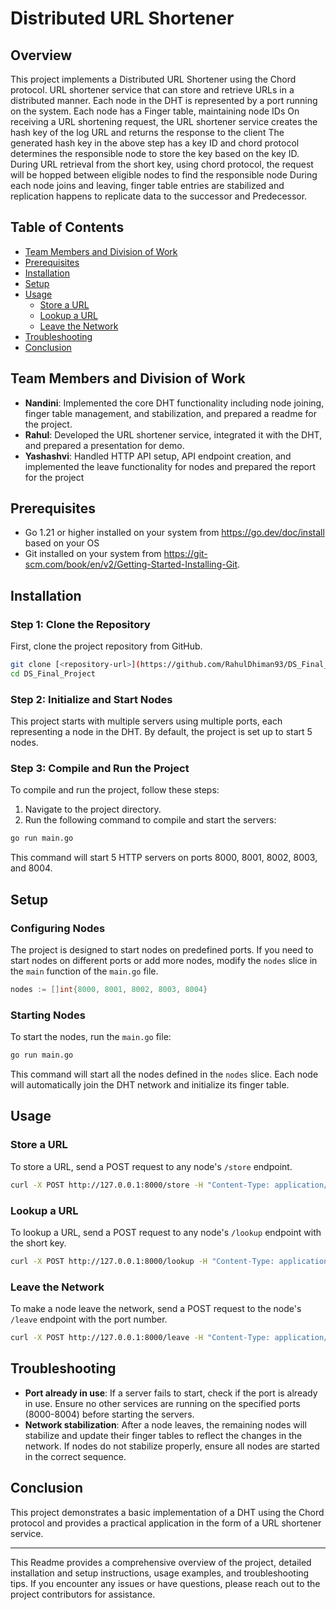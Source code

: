 # Distributed URL Shortener

## Overview

This project implements a Distributed URL Shortener using the Chord protocol.
URL shortener service that can store and retrieve URLs in a distributed manner.
Each node in the DHT is represented by a port running on the system.
Each node has a Finger table, maintaining node IDs
On receiving a URL shortening request, the URL shortener service creates the hash key of the log URL and returns the response to the client
The generated hash key in the above step has a key ID and chord protocol determines the responsible node to store the key based on the key ID.
During URL retrieval from the short key,  using chord protocol, the request will be hopped between eligible nodes to find the responsible node 
During each node joins and leaving, finger table entries are stabilized and replication happens to replicate data to the successor and Predecessor.


## Table of Contents

- [Team Members and Division of Work](#team-members-and-division-of-work)
- [Prerequisites](#prerequisites)
- [Installation](#installation)
- [Setup](#setup)
- [Usage](#usage)
  - [Store a URL](#store-a-url)
  - [Lookup a URL](#lookup-a-url)
  - [Leave the Network](#leave-the-network)
- [Troubleshooting](#troubleshooting)
- [Conclusion](#conclusion)

## Team Members and Division of Work

- **Nandini**: Implemented the core DHT functionality including node joining, finger table management, and stabilization, and prepared a readme for the project.
- **Rahul**: Developed the URL shortener service, integrated it with the DHT, and prepared a presentation for demo.
- **Yashashvi**: Handled HTTP API setup, API endpoint creation, and implemented the leave functionality for nodes and prepared the report for the project

## Prerequisites

- Go 1.21 or higher installed on your system from https://go.dev/doc/install based on your OS
- Git installed on your system from https://git-scm.com/book/en/v2/Getting-Started-Installing-Git.

## Installation

### Step 1: Clone the Repository

First, clone the project repository from GitHub.

```sh
git clone [<repository-url>](https://github.com/RahulDhiman93/DS_Final_Project/
cd DS_Final_Project
```

### Step 2: Initialize and Start Nodes

This project starts with multiple servers using multiple ports, each representing a node in the DHT.
By default, the project is set up to start 5 nodes.

### Step 3: Compile and Run the Project

To compile and run the project, follow these steps:

1. Navigate to the project directory.
2. Run the following command to compile and start the servers:

```sh
go run main.go
```

This command will start 5 HTTP servers on ports 8000, 8001, 8002, 8003, and 8004.

## Setup

### Configuring Nodes

The project is designed to start nodes on predefined ports. If you need to start nodes on different ports or add more nodes, modify the `nodes` slice in the `main` function of the `main.go` file.

```go
nodes := []int{8000, 8001, 8002, 8003, 8004}
```

### Starting Nodes

To start the nodes, run the `main.go` file:

```sh
go run main.go
```

This command will start all the nodes defined in the `nodes` slice. Each node will automatically join the DHT network and initialize its finger table.

## Usage

### Store a URL

To store a URL, send a POST request to any node's `/store` endpoint.

```sh
curl -X POST http://127.0.0.1:8000/store -H "Content-Type: application/json" -d '{"url":"http://example.com"}'
```

### Lookup a URL

To lookup a URL, send a POST request to any node's `/lookup` endpoint with the short key.

```sh
curl -X POST http://127.0.0.1:8000/lookup -H "Content-Type: application/json" -d '{"key":"<shortKey>"}'
```

### Leave the Network

To make a node leave the network, send a POST request to the node's `/leave` endpoint with the port number.

```sh
curl -X POST http://127.0.0.1:8000/leave -H "Content-Type: application/json" -d '{"port":8000}'
```

## Troubleshooting

- **Port already in use**: If a server fails to start, check if the port is already in use. Ensure no other services are running on the specified ports (8000-8004) before starting the servers.
- **Network stabilization**: After a node leaves, the remaining nodes will stabilize and update their finger tables to reflect the changes in the network. If nodes do not stabilize properly, ensure all nodes are started in the correct sequence.

## Conclusion

This project demonstrates a basic implementation of a DHT using the Chord protocol and provides a practical application in the form of a URL shortener service.

---

This Readme provides a comprehensive overview of the project, detailed installation and setup instructions, usage examples, and troubleshooting tips.
If you encounter any issues or have questions, please reach out to the project contributors for assistance.

